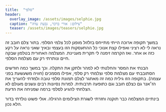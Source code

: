 ```yaml
---
title:  "סלפי"
header:
  overlay_image: /assets/images/selphie.jpg
  caption: "צילום: אורי ברכר, גבעת עדה"
  teaser: /assets/images/teasers/selphie.jpg
---
```


במשך תקופה ארוכה הייתי מתייחס בזלזול מופגן לכל צלמי הסלפי.<!--more-->
בתור צלם חובב זה נראה לי לא רציני ואפילו קצת אנוכי כל ההתעסקות הזו בעצמי ובאיך שאני נראה על רקע כזה או אחר.
ואז הקרמה זימנה לי תקרית מעניינת.
המצלמה האחורית בטלפון שבקה חיים ונותרתי רק עם מצלמת הסלפי.

הבנתי את המסר והחלטתי לא למהר ולתקן את התקלה.
וכך במשך כמה חודשים הסתובבתי עם מצלמת סלפי וצלמתי רק סלפי, אפילו מסמכים (חוויה משעשעת בפני עצמה).
בתקופה הזו גילית כמה זה מאתגר לצלם תמונת סלפי
טובה ולמדתי להעריך את הז׳אנר גם כצלם חובב וגם כתופעה תרבותית.
למרות נסיונות רבים ונשנים מעולם לא הצלחתי להגיע לסלפי ברמה שמניחה את הדעת.

בינתיים המצלמה כבר תוקנה וחזרתי לשגרת הצילומים הרגילה.
אולי פשוט נולדתי בדור הלא נכון.
